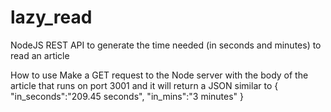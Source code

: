 # lazy_read
NodeJS REST API to generate the time needed (in seconds and minutes) to read an article

How to use
Make a GET request to the Node server with the body of the article that runs on port 3001 and it will return a JSON similar to 
{
  "in_seconds":"209.45 seconds",
  "in_mins":"3 minutes"
}
